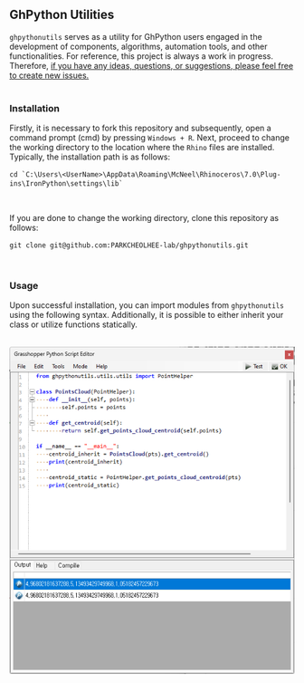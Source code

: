 ## GhPython Utilities
`ghpythonutils` serves as a utility for GhPython users engaged in the development of components, algorithms, automation tools, and other functionalities. For reference, this project is always a work in progress. Therefore, <u>if you have any ideas, questions, or suggestions, please feel free to create [new issues](https://github.com/PARKCHEOLHEE-lab/ghpythonutils/issues).</u>
<br><br>


### Installation
Firstly, it is necessary to fork this repository and subsequently, open a command prompt (cmd) by pressing `Windows + R`. Next, proceed to change the working directory to the location where the `Rhino` files are installed. Typically, the installation path is as follows: 
```
cd `C:\Users\<UserName>\AppData\Roaming\McNeel\Rhinoceros\7.0\Plug-ins\IronPython\settings\lib`
```
<br>

If you are done to change the working directory, clone this repository as follows:
```
git clone git@github.com:PARKCHEOLHEE-lab/ghpythonutils.git
```
<br>

### Usage
Upon successful installation, you can import modules from `ghpythonutils` using the following syntax. Additionally, it is possible to either inherit your class or utilize functions statically.
<br><br>

<p align="center">
    <img src="./assets/usage.png">
</p>